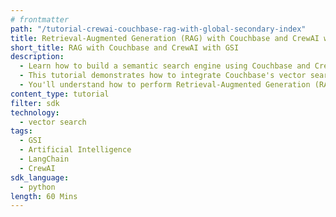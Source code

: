 ```yaml
---
# frontmatter
path: "/tutorial-crewai-couchbase-rag-with-global-secondary-index"
title: Retrieval-Augmented Generation (RAG) with Couchbase and CrewAI with GSI
short_title: RAG with Couchbase and CrewAI with GSI
description:
  - Learn how to build a semantic search engine using Couchbase and CrewAI.
  - This tutorial demonstrates how to integrate Couchbase's vector search capabilities with CrewAI's agent-based approach.
  - You'll understand how to perform Retrieval-Augmented Generation (RAG) using LangChain, CrewAI, and Couchbase with GSI.
content_type: tutorial
filter: sdk
technology:
  - vector search
tags:
  - GSI
  - Artificial Intelligence
  - LangChain
  - CrewAI
sdk_language:
  - python
length: 60 Mins
---
```

